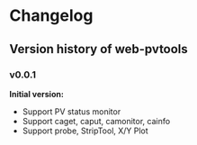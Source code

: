 # Changelog

## Version history of web-pvtools

### v0.0.1

**Initial version:**

- Support PV status monitor
- Support caget, caput, camonitor, cainfo
- Support probe, StripTool, X/Y Plot
